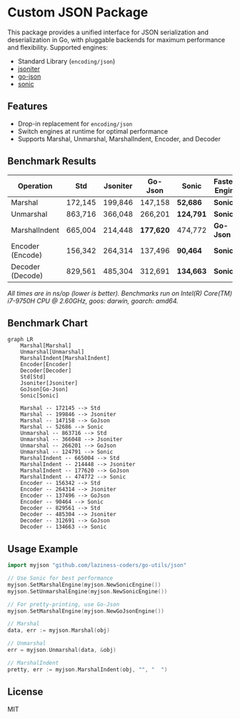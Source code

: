 # Custom JSON Package

This package provides a unified interface for JSON serialization and deserialization in Go, with pluggable backends for maximum performance and flexibility. Supported engines:

- Standard Library (`encoding/json`)
- [jsoniter](https://github.com/json-iterator/go)
- [go-json](https://github.com/goccy/go-json)
- [sonic](https://github.com/bytedance/sonic)

## Features
- Drop-in replacement for `encoding/json`
- Switch engines at runtime for optimal performance
- Supports Marshal, Unmarshal, MarshalIndent, Encoder, and Decoder

## Benchmark Results

| Operation                | Std      | Jsoniter | Go-Json  | Sonic    | Fastest Engine      |
|--------------------------|----------|----------|----------|----------|---------------------|
| Marshal                  | 172,145  | 199,846  | 147,158  | **52,686**   | **Sonic**           |
| Unmarshal                | 863,716  | 366,048  | 266,201  | **124,791**  | **Sonic**           |
| MarshalIndent            | 665,004  | 214,448  | **177,620**  | 474,772  | **Go-Json**         |
| Encoder (Encode)         | 156,342  | 264,314  | 137,496  | **90,464**   | **Sonic**           |
| Decoder (Decode)         | 829,561  | 485,304  | 312,691  | **134,663**  | **Sonic**           |

*All times are in ns/op (lower is better). Benchmarks run on Intel(R) Core(TM) i7-9750H CPU @ 2.60GHz, goos: darwin, goarch: amd64.*

## Benchmark Chart

```mermaid
graph LR
    Marshal[Marshal]
    Unmarshal[Unmarshal]
    MarshalIndent[MarshalIndent]
    Encoder[Encoder]
    Decoder[Decoder]
    Std[Std]
    Jsoniter[Jsoniter]
    GoJson[Go-Json]
    Sonic[Sonic]

    Marshal -- 172145 --> Std
    Marshal -- 199846 --> Jsoniter
    Marshal -- 147158 --> GoJson
    Marshal -- 52686 --> Sonic
    Unmarshal -- 863716 --> Std
    Unmarshal -- 366048 --> Jsoniter
    Unmarshal -- 266201 --> GoJson
    Unmarshal -- 124791 --> Sonic
    MarshalIndent -- 665004 --> Std
    MarshalIndent -- 214448 --> Jsoniter
    MarshalIndent -- 177620 --> GoJson
    MarshalIndent -- 474772 --> Sonic
    Encoder -- 156342 --> Std
    Encoder -- 264314 --> Jsoniter
    Encoder -- 137496 --> GoJson
    Encoder -- 90464 --> Sonic
    Decoder -- 829561 --> Std
    Decoder -- 485304 --> Jsoniter
    Decoder -- 312691 --> GoJson
    Decoder -- 134663 --> Sonic
```

## Usage Example

```go
import myjson "github.com/laziness-coders/go-utils/json"

// Use Sonic for best performance
myjson.SetMarshalEngine(myjson.NewSonicEngine())
myjson.SetUnmarshalEngine(myjson.NewSonicEngine())

// For pretty-printing, use Go-Json
myjson.SetMarshalEngine(myjson.NewGoJsonEngine())

// Marshal
data, err := myjson.Marshal(obj)

// Unmarshal
err = myjson.Unmarshal(data, &obj)

// MarshalIndent
pretty, err := myjson.MarshalIndent(obj, "", "  ")
```

## License
MIT 
